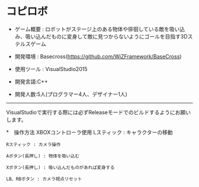 # コピロボ

* ゲーム概要 : ロボットがステージ上のある物体や徘徊している敵を吸い込み、吸い込んだものに変身して敵に見つからないようにゴールを目指す3Dステルスゲーム

* 開発環境 : Basecross(https://github.com/WiZFramework/BaseCross)

* 使用ツール : VisualStudio2015

* 開発言語:C++

* 開発人数:5人(プログラマー4人、デザイナー1人)
-------------------------------------------------------------------------------------------
VisualStudioで実行する際には必ずReleaseモードでのビルドするようにお願いします。

*　操作方法
  XBOXコントローラ使用
    Lスティック : キャラクターの移動

    Rスティック : カメラ操作

    Aボタン(長押し) : 物体を吸い込む

    Xボタン(長押し) : 吸い込んだものがあれば変身する

    LB、RBボタン : カメラ視点リセット

